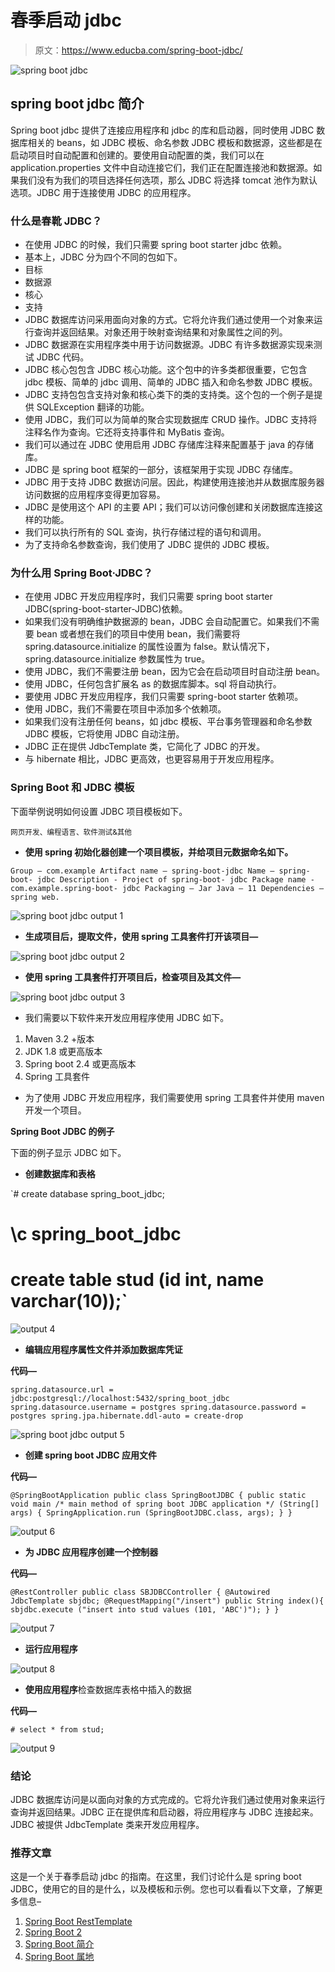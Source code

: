 # 春季启动 jdbc

> 原文：<https://www.educba.com/spring-boot-jdbc/>

![spring boot jdbc](img/19ca1f65219dac06c673cdb92e799ad5.png)



## spring boot jdbc 简介

Spring boot jdbc 提供了连接应用程序和 jdbc 的库和启动器，同时使用 JDBC 数据库相关的 beans，如 JDBC 模板、命名参数 JDBC 模板和数据源，这些都是在启动项目时自动配置和创建的。要使用自动配置的类，我们可以在 application.properties 文件中自动连接它们，我们正在配置连接池和数据源。如果我们没有为我们的项目选择任何选项，那么 JDBC 将选择 tomcat 池作为默认选项。JDBC 用于连接使用 JDBC 的应用程序。

### 什么是春靴 JDBC？

*   在使用 JDBC 的时候，我们只需要 spring boot starter jdbc 依赖。
*   基本上，JDBC 分为四个不同的包如下。
*   目标
*   数据源
*   核心
*   支持
*   JDBC 数据库访问采用面向对象的方式。它将允许我们通过使用一个对象来运行查询并返回结果。对象还用于映射查询结果和对象属性之间的列。
*   JDBC 数据源在实用程序类中用于访问数据源。JDBC 有许多数据源实现来测试 JDBC 代码。
*   JDBC 核心包包含 JDBC 核心功能。这个包中的许多类都很重要，它包含 jdbc 模板、简单的 jdbc 调用、简单的 JDBC 插入和命名参数 JDBC 模板。
*   JDBC 支持包包含支持对象和核心类下的类的支持类。这个包的一个例子是提供 SQLException 翻译的功能。
*   使用 JDBC，我们可以为简单的聚合实现数据库 CRUD 操作。JDBC 支持将注释名作为查询。它还将支持事件和 MyBatis 查询。
*   我们可以通过在 JDBC 使用启用 JDBC 存储库注释来配置基于 java 的存储库。
*   JDBC 是 spring boot 框架的一部分，该框架用于实现 JDBC 存储库。
*   JDBC 用于支持 JDBC 数据访问层。因此，构建使用连接池并从数据库服务器访问数据的应用程序变得更加容易。
*   JDBC 是使用这个 API 的主要 API；我们可以访问像创建和关闭数据库连接这样的功能。
*   我们可以执行所有的 SQL 查询，执行存储过程的语句和调用。
*   为了支持命名参数查询，我们使用了 JDBC 提供的 JDBC 模板。

### 为什么用 Spring Boot·JDBC？

*   在使用 JDBC 开发应用程序时，我们只需要 spring boot starter JDBC(spring-boot-starter-JDBC)依赖。
*   如果我们没有明确维护数据源的 bean，JDBC 会自动配置它。如果我们不需要 bean 或者想在我们的项目中使用 bean，我们需要将 spring.datasource.initialize 的属性设置为 false。默认情况下，spring.datasource.initialize 参数属性为 true。
*   使用 JDBC，我们不需要注册 bean，因为它会在启动项目时自动注册 bean。
*   使用 JDBC，任何包含扩展名 as 的数据库脚本。sql 将自动执行。
*   要使用 JDBC 开发应用程序，我们只需要 spring-boot starter 依赖项。
*   使用 JDBC，我们不需要在项目中添加多个依赖项。
*   如果我们没有注册任何 beans，如 jdbc 模板、平台事务管理器和命名参数 JDBC 模板，它将使用 JDBC 自动注册。
*   JDBC 正在提供 JdbcTemplate 类，它简化了 JDBC 的开发。
*   与 hibernate 相比，JDBC 更高效，也更容易用于开发应用程序。

### Spring Boot 和 JDBC 模板

下面举例说明如何设置 JDBC 项目模板如下。

<small>网页开发、编程语言、软件测试&其他</small>

*   **使用 spring 初始化器创建一个项目模板，并给项目元数据命名如下。**

`Group – com.example
Artifact name – spring-boot-jdbc
Name – spring-boot- jdbc
Description - Project of spring-boot- jdbc
Package name - com.example.spring-boot- jdbc
Packaging – Jar
Java – 11
Dependencies – spring web.`

![spring boot jdbc output 1](img/295d0b2d015787edbd98ed0502ad4796.png)



*   **生成项目后，提取文件，使用 spring 工具套件打开该项目—**

![spring boot jdbc output 2](img/43c1a38a2600fd3d9d25754d9110ef45.png)



*   **使用 spring 工具套件打开项目后，检查项目及其文件—**

![spring boot jdbc output 3](img/3b1d5e6a8fae9996c4cd3e38519bd228.png)



*   我们需要以下软件来开发应用程序使用 JDBC 如下。

1.  Maven 3.2 +版本
2.  JDK 1.8 或更高版本
3.  Spring boot 2.4 或更高版本
4.  Spring 工具套件

*   为了使用 JDBC 开发应用程序，我们需要使用 spring 工具套件并使用 maven 开发一个项目。

**Spring Boot JDBC 的例子**

下面的例子显示 JDBC 如下。

*   **创建数据库和表格**

`# create database spring_boot_jdbc;
# \c spring_boot_jdbc
# create table stud (id int, name varchar(10));`

![output 4](img/298579d9a3062c54d5efc42d93453828.png)



*   **编辑应用程序属性文件并添加数据库凭证**

**代码—**

`spring.datasource.url = jdbc:postgresql://localhost:5432/spring_boot_jdbc
spring.datasource.username = postgres
spring.datasource.password = postgres
spring.jpa.hibernate.ddl-auto = create-drop`

![spring boot jdbc output 5](img/6736b3c3f77a4abfa2cad8d868f0be39.png)



*   **创建 spring boot JDBC 应用文件**

**代码—**

`@SpringBootApplication
public class SpringBootJDBC {
public static void main /* main method of spring boot JDBC application */ (String[] args) {
SpringApplication.run (SpringBootJDBC.class, args);
}
}`

![output 6](img/aa98a4db69b79bd59bc5292153d57bc6.png)



*   **为 JDBC 应用程序创建一个控制器**

**代码—**

`@RestController
public class SBJDBCController {
@Autowired
JdbcTemplate sbjdbc;
@RequestMapping("/insert")
public String index(){
sbjdbc.execute ("insert into stud values (101, 'ABC')");
}
}`

![output 7](img/e21f0364fe38e44a7f599886cccb5944.png)



*   **运行应用程序**

![output 8](img/1c46d1447823daba06c8d99ba01b0eaf.png)



*   **使用应用程序**检查数据库表格中插入的数据

**代码—**

`# select * from stud;`

![output 9](img/15779149f4e207cbe83a765f64e8b0fa.png)



### 结论

JDBC 数据库访问是以面向对象的方式完成的。它将允许我们通过使用对象来运行查询并返回结果。JDBC 正在提供库和启动器，将应用程序与 JDBC 连接起来。JDBC 被提供 JdbcTemplate 类来开发应用程序。

### 推荐文章

这是一个关于春季启动 jdbc 的指南。在这里，我们讨论什么是 spring boot JDBC，使用它的目的是什么，以及模板和示例。您也可以看看以下文章，了解更多信息–

1.  [Spring Boot RestTemplate](https://www.educba.com/spring-boot-resttemplate/)
2.  [Spring Boot 2](https://www.educba.com/spring-boot-oauth2/)
3.  [Spring Boot 简介](https://www.educba.com/spring-boot-profiles/)
4.  [Spring Boot 属地](https://www.educba.com/spring-boot-dependencies/)





